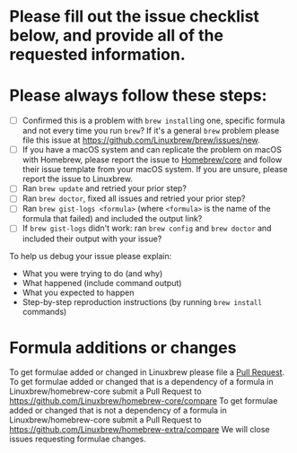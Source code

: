 # Please fill out the issue checklist below, and provide all of the requested information.

# Please always follow these steps:
- [ ] Confirmed this is a problem with `brew install`ing one, specific formula and not every time you run `brew`? If it's a general `brew` problem please file this issue at https://github.com/Linuxbrew/brew/issues/new.
- [ ] If you have a macOS system and can replicate the problem on macOS with Homebrew, please report the issue to [Homebrew/core](https://github.com/Homebrew/homebrew-core) and follow their issue template from your macOS system. If you are unsure, please report the issue to Linuxbrew.
- [ ] Ran `brew update` and retried your prior step?
- [ ] Ran `brew doctor`, fixed all issues and retried your prior step?
- [ ] Ran `brew gist-logs <formula>` (where `<formula>` is the name of the formula that failed) and included the output link?
- [ ] If `brew gist-logs` didn't work: ran `brew config` and `brew doctor` and included their output with your issue?

To help us debug your issue please explain:
- What you were trying to do (and why)
- What happened (include command output)
- What you expected to happen
- Step-by-step reproduction instructions (by running `brew install` commands)

# Formula additions or changes
To get formulae added or changed in Linuxbrew please file a [Pull Request](https://github.com/Linuxbrew/homebrew-core/blob/master/CONTRIBUTING.md).
To get formulae added or changed that is a dependency of a formula in Linuxbrew/homebrew-core submit a Pull Request to https://github.com/Linuxbrew/homebrew-core/compare
To get formulae added or changed that is not a dependency of a formula in Linuxbrew/homebrew-core submit a Pull Request to https://github.com/Linuxbrew/homebrew-extra/compare
We will close issues requesting formulae changes.
